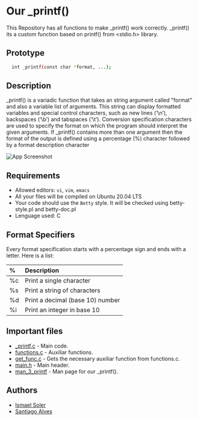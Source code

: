 
# Our _printf()
This Repository has all functions to make _printf() work correctly. _printf() its a custom function based on printf() from <stdio.h> library.
 

## Prototype

```bash
  int _printf(const char *format, ...); 
```
    
## Description
_printf() is a variadic function that takes an string argument called "format" and also a variable list of arguments. This string can display formatted variables and special control characters, such as new lines (‘\n’), backspaces (‘\b’) and tabspaces (‘\t’). Conversion specification characters are used to specify the format on which the program should interpret the given arguments. If _printf() contains more than one argument then the format of the output is defined using a percentage (%) character followed by a format description character



![App Screenshot](https://cdn.discordapp.com/attachments/426884073328214017/996107038352494663/unknown.png)
## Requirements

- Allowed editors: `vi`, `vim`, `emacs`
- All your files will be compiled on Ubuntu 20.04 LTS
- Your code should use the `Betty` style. It will be checked using betty-style.pl and betty-doc.pl
- Lenguage used: C


## Format Specifiers

Every format specification starts with a percentage sign and ends with a letter. Here is a list:


|  %        | Description                |
| :-------- | :------------------------- |
| %c        | Print a single character |
| %s        | Print a string of characters |
| %d        | Print a decimal (base 10) number|
| %i        | Print an integer in base 10|


## Important files

- [_printf.c](https://github.com/ismael-soler/holbertonschool-printf/blob/master/_printf.c) - Main code.
- [functions.c](https://github.com/ismael-soler/holbertonschool-printf/blob/master/functions.c) - Auxiliar functions.
- [get_func.c](https://github.com/ismael-soler/holbertonschool-printf/blob/master/get_func.c) - Gets the necessary auxiliar function from functions.c.
- [main.h](https://github.com/ismael-soler/holbertonschool-printf/blob/master/main.h) - Main header.
- [man_3_printf](https://github.com/ismael-soler/holbertonschool-printf/blob/master/man_3_printf) - Man page for our _printf().
## Authors

- [Ismael Soler](https://github.com/ismael-soler)
- [Santiago Alves](https://github.com/santialvesz)

